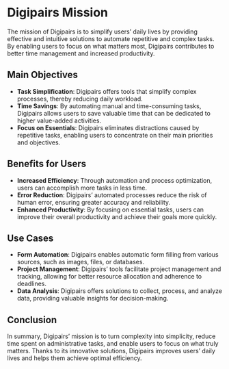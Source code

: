# Digipairs Mission

The mission of Digipairs is to simplify users’ daily lives by providing effective and intuitive solutions to automate repetitive and complex tasks. By enabling users to focus on what matters most, Digipairs contributes to better time management and increased productivity.

## Main Objectives

- **Task Simplification**: Digipairs offers tools that simplify complex processes, thereby reducing daily workload.
- **Time Savings**: By automating manual and time-consuming tasks, Digipairs allows users to save valuable time that can be dedicated to higher value-added activities.
- **Focus on Essentials**: Digipairs eliminates distractions caused by repetitive tasks, enabling users to concentrate on their main priorities and objectives.

## Benefits for Users

- **Increased Efficiency**: Through automation and process optimization, users can accomplish more tasks in less time.
- **Error Reduction**: Digipairs’ automated processes reduce the risk of human error, ensuring greater accuracy and reliability.
- **Enhanced Productivity**: By focusing on essential tasks, users can improve their overall productivity and achieve their goals more quickly.

## Use Cases

- **Form Automation**: Digipairs enables automatic form filling from various sources, such as images, files, or databases.
- **Project Management**: Digipairs’ tools facilitate project management and tracking, allowing for better resource allocation and adherence to deadlines.
- **Data Analysis**: Digipairs offers solutions to collect, process, and analyze data, providing valuable insights for decision-making.

## Conclusion

In summary, Digipairs’ mission is to turn complexity into simplicity, reduce time spent on administrative tasks, and enable users to focus on what truly matters. Thanks to its innovative solutions, Digipairs improves users’ daily lives and helps them achieve optimal efficiency.
